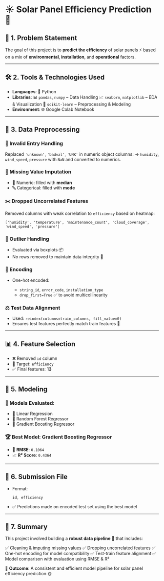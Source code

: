 # ☀️ Solar Panel Efficiency Prediction 🚀

## 🧠 1. Problem Statement

The goal of this project is to **predict the efficiency** of solar panels ⚡ based on a mix of **environmental**, **installation**, and **operational** factors.

---

## 🛠️ 2. Tools & Technologies Used

* **Languages**: 🐍 Python
* **Libraries**:
  📊 `pandas`, `numpy` – Data Handling
  📈 `seaborn`, `matplotlib` – EDA & Visualization
  🤖 `scikit-learn` – Preprocessing & Modeling
* **Environment**: 🌐 Google Colab Notebook

---

## 🧹 3. Data Preprocessing

### 🔄 Invalid Entry Handling

Replaced `'unknown'`, `'badval'`, `'UNK'` in numeric object columns:
→ `humidity`, `wind_speed`, `pressure` with `NaN` and converted to numerics.

### 🧩 Missing Value Imputation

* 🔢 Numeric: filled with **median**
* 🔤 Categorical: filled with **mode**

### ✂️ Dropped Uncorrelated Features

Removed columns with weak correlation to `efficiency` based on heatmap:

```
['humidity', 'temperature', 'maintenance_count', 'cloud_coverage', 'wind_speed', 'pressure']
```

### 🚨 Outlier Handling

* Evaluated via boxplots 📦
* No rows removed to maintain data integrity 🔐

### 🧬 Encoding

* One-hot encoded:

  * `string_id`, `error_code`, `installation_type`
  * `drop_first=True` ✅ to avoid multicollinearity

### ⚖️ Test Data Alignment

* Used: `reindex(columns=train_columns, fill_value=0)`
* Ensures test features perfectly match train features 👯

---

## 📊 4. Feature Selection

* ❌ Removed `id` column
* 🎯 Target: `efficiency`
* ✅ Final features: **13**

---

## 🤖 5. Modeling

### 🧪 Models Evaluated:

* 🔹 Linear Regression
* 🌲 Random Forest Regressor
* 🌟 Gradient Boosting Regressor

### 🏆 Best Model: **Gradient Boosting Regressor**

* 🧮 **RMSE**: `0.1064`
* 📈 **R² Score**: `0.4364`

---

## 📁 6. Submission File

* Format:

  ```csv
  id, efficiency
  ```
* ✅ Predictions made on encoded test set using the best model

---

## 📝 7. Summary

This project involved building a **robust data pipeline** 🔧 that includes:

✅ Cleaning & imputing missing values
✅ Dropping uncorrelated features
✅ One-hot encoding for model compatibility
✅ Test-train feature alignment
✅ Model comparison with evaluation using RMSE & R²

📌 **Outcome**: A consistent and efficient model pipeline for solar panel efficiency prediction 🌞
